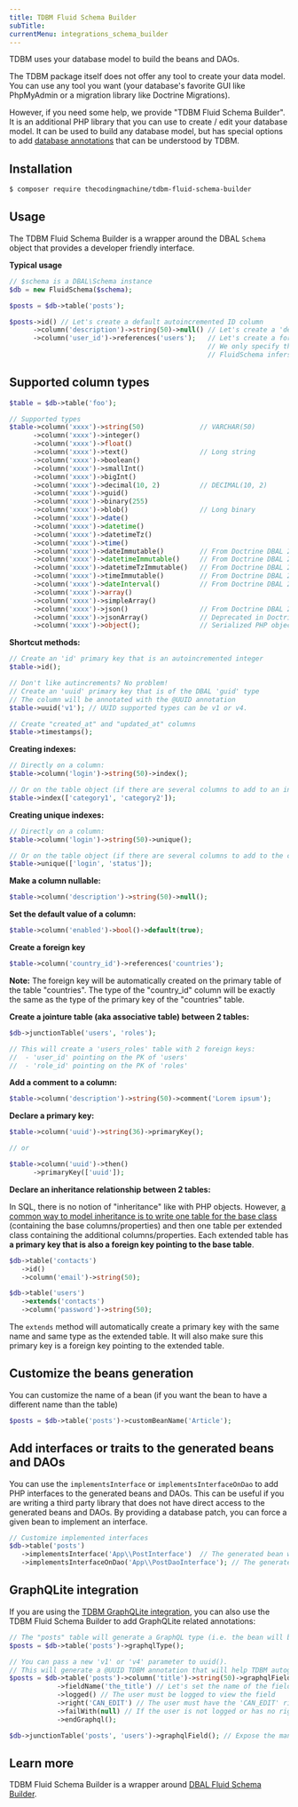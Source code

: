 ```yaml
---
title: TDBM Fluid Schema Builder
subTitle: 
currentMenu: integrations_schema_builder
---
```


TDBM uses your database model to build the beans and DAOs.

The TDBM package itself does not offer any tool to create your data model. You
can use any tool you want (your database's favorite GUI like PhpMyAdmin or a 
migration library like Doctrine Migrations).

However, if you need some help, we provide "TDBM Fluid Schema Builder". It is an additional PHP library
that you can use to create / edit your database model. It can be used to build any 
database model, but has special options to add [database annotations](annotations.md) that can be understood by 
TDBM.

## Installation

```bash
$ composer require thecodingmachine/tdbm-fluid-schema-builder
```

## Usage

The TDBM Fluid Schema Builder is a wrapper around the DBAL `Schema` object that provides a developer
friendly interface.

**Typical usage**
```php
// $schema is a DBAL\Schema instance
$db = new FluidSchema($schema);

$posts = $db->table('posts');

$posts->id() // Let's create a default autoincremented ID column
      ->column('description')->string(50)->null() // Let's create a 'description' column
      ->column('user_id')->references('users');   // Let's create a foreign key.
                                                  // We only specify the table name.
                                                  // FluidSchema infers the column type and the "remote" column.
```

## Supported column types

```php
$table = $db->table('foo');

// Supported types
$table->column('xxxx')->string(50)              // VARCHAR(50)
      ->column('xxxx')->integer()
      ->column('xxxx')->float()
      ->column('xxxx')->text()                  // Long string
      ->column('xxxx')->boolean()
      ->column('xxxx')->smallInt()
      ->column('xxxx')->bigInt()
      ->column('xxxx')->decimal(10, 2)          // DECIMAL(10, 2)
      ->column('xxxx')->guid()
      ->column('xxxx')->binary(255)
      ->column('xxxx')->blob()                  // Long binary
      ->column('xxxx')->date()
      ->column('xxxx')->datetime()
      ->column('xxxx')->datetimeTz()
      ->column('xxxx')->time()
      ->column('xxxx')->dateImmutable()         // From Doctrine DBAL 2.6+
      ->column('xxxx')->datetimeImmutable()     // From Doctrine DBAL 2.6+
      ->column('xxxx')->datetimeTzImmutable()   // From Doctrine DBAL 2.6+
      ->column('xxxx')->timeImmutable()         // From Doctrine DBAL 2.6+
      ->column('xxxx')->dateInterval()          // From Doctrine DBAL 2.6+
      ->column('xxxx')->array()
      ->column('xxxx')->simpleArray()
      ->column('xxxx')->json()                  // From Doctrine DBAL 2.6+
      ->column('xxxx')->jsonArray()             // Deprecated in Doctrine DBAL 2.6+
      ->column('xxxx')->object();               // Serialized PHP object
```

**Shortcut methods:**

```php
// Create an 'id' primary key that is an autoincremented integer
$table->id();

// Don't like autincrements? No problem!
// Create an 'uuid' primary key that is of the DBAL 'guid' type
// The column will be annotated with the @UUID annotation 
$table->uuid('v1'); // UUID supported types can be v1 or v4.

// Create "created_at" and "updated_at" columns
$table->timestamps();
```

**Creating indexes:**

```php
// Directly on a column:
$table->column('login')->string(50)->index();

// Or on the table object (if there are several columns to add to an index):
$table->index(['category1', 'category2']);
```

**Creating unique indexes:**

```php
// Directly on a column:
$table->column('login')->string(50)->unique();

// Or on the table object (if there are several columns to add to the constraint):
$table->unique(['login', 'status']);
```

**Make a column nullable:**

```php
$table->column('description')->string(50)->null();
```

**Set the default value of a column:**

```php
$table->column('enabled')->bool()->default(true);
```

**Create a foreign key**

```php
$table->column('country_id')->references('countries');
```

**Note:** The foreign key will be automatically created on the primary table of the table "countries".
The type of the "country_id" column will be exactly the same as the type of the primary key of the "countries" table.

**Create a jointure table (aka associative table) between 2 tables:**

```php
$db->junctionTable('users', 'roles');

// This will create a 'users_roles' table with 2 foreign keys:
//  - 'user_id' pointing on the PK of 'users'
//  - 'role_id' pointing on the PK of 'roles'
```

**Add a comment to a column:**

```php
$table->column('description')->string(50)->comment('Lorem ipsum');
```

**Declare a primary key:**

```php
$table->column('uuid')->string(36)->primaryKey();

// or

$table->column('uuid')->then()
      ->primaryKey(['uuid']);
```

**Declare an inheritance relationship between 2 tables:**

In SQL, there is no notion of "inheritance" like with PHP objects.
However, [a common way to model inheritance is to write one table for the base class](modeling_inheritance.md) (containing the base columns/properties) and then one table per extended class containing the additional columns/properties.
Each extended table has **a primary key that is also a foreign key pointing to the base table**.

```php
$db->table('contacts')
   ->id()
   ->column('email')->string(50);

$db->table('users')
   ->extends('contacts')
   ->column('password')->string(50);
```

The `extends` method will automatically create a primary key with the same name and same type as the extended table. It will also make sure this primary key is a foreign key pointing to the extended table.

## Customize the beans generation

You can customize the name of a bean (if you want the bean to have a different name than the table)

```php
$posts = $db->table('posts')->customBeanName('Article');
```

## Add interfaces or traits to the generated beans and DAOs

You can use the `implementsInterface` or `implementsInterfaceOnDao` to add PHP interfaces to the generated beans and DAOs.
This can be useful if you are writing a third party library that does not have direct access to the generated beans and DAOs.
By providing a database patch, you can force a given bean to implement an interface.

```php
// Customize implemented interfaces
$db->table('posts')
   ->implementsInterface('App\\PostInterface')  // The generated bean will implement interface App\\PostInterface
   ->implementsInterfaceOnDao('App\\PostDaoInterface'); // The generated DAO will implement interface App\\PostDaoInterface
```


## GraphQLite integration

If you are using the [TDBM GraphQLite integration](graphqlite.md), you can also use the TDBM Fluid Schema Builder
to add GraphQLite related annotations:

```php
// The "posts" table will generate a GraphQL type (i.e. the bean will be annotated with the GraphQLite @Type annotation).
$posts = $db->table('posts')->graphqlType();

// You can pass a new 'v1' or 'v4' parameter to uuid().
// This will generate a @UUID TDBM annotation that will help TDBM autogenerate the UUID 
$posts = $db->table('posts')->column('title')->string(50)->graphqlField() // The column is a GraphQL field
            ->fieldName('the_title') // Let's set the name of the field to a different value 
            ->logged() // The user must be logged to view the field
            ->right('CAN_EDIT') // The user must have the 'CAN_EDIT' right to view the field
            ->failWith(null) // If the user is not logged or has no right, let's serve 'null'
            ->endGraphql();

$db->junctionTable('posts', 'users')->graphqlField(); // Expose the many-to-many relationship as a GraphQL field.
```

## Learn more

TDBM Fluid Schema Builder is a wrapper around [DBAL Fluid Schema Builder](https://github.com/thecodingmachine/dbal-fluid-schema-builder).
